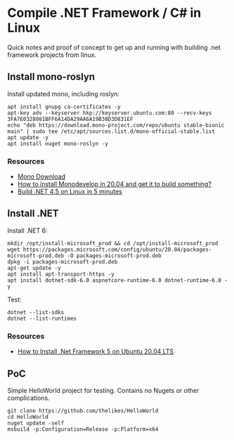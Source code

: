 # Compile .NET Framework / C# in Linux

Quick notes and proof of concept to get up and running with building .net framework projects from linux.

## Install mono-roslyn

Install updated mono, including roslyn:

```
apt install gnupg ca-certificates -y 
apt-key adv --keyserver hkp://keyserver.ubuntu.com:80 --recv-keys 3FA7E0328081BFF6A14DA29AA6A19B38D3D831EF
echo "deb https://download.mono-project.com/repo/ubuntu stable-bionic main" | sudo tee /etc/apt/sources.list.d/mono-official-stable.list
apt update -y
apt install nuget mono-roslyn -y
```

### Resources
- [Mono Download](https://www.mono-project.com/download/stable/#download-lin)
- [How to install Monodevelop in 20.04 and get it to build something?](https://askubuntu.com/questions/1229982/how-to-install-monodevelop-in-20-04-and-get-it-to-build-something)
- [Build .NET 4.5 on Linux in 5 minutes](https://hudsonmendes.medium.com/build-net-4-5-on-linux-in-5-minutes-and-see-what-it-is-like-848ea45fc667)

## Install .NET

Install .NET 6:

```
mkdir /opt/install-microsoft_prod && cd /opt/install-microsoft_prod
wget https://packages.microsoft.com/config/ubuntu/20.04/packages-microsoft-prod.deb -O packages-microsoft-prod.deb
dpkg -i packages-microsoft-prod.deb
apt-get update -y
apt install apt-transport-https -y
apt install dotnet-sdk-6.0 aspnetcore-runtime-6.0 dotnet-runtime-6.0 -y
```

Test:

```
dotnet --list-sdks
dotnet --list-runtimes
```

### Resources
- [How to Install .Net Framework 5 on Ubuntu 20.04 LTS](https://linuxways.net/ubuntu/how-to-install-net-framework-5-on-ubuntu-20-04-lts/)

## PoC

Simple HelloWorld project for testing. Contains no Nugets or other complications.

```
git clone https://github.com/thelikes/HelloWorld
cd HelloWorld
nuget update -self
msbuild -p:Configuration=Release -p:Platform=x64
```